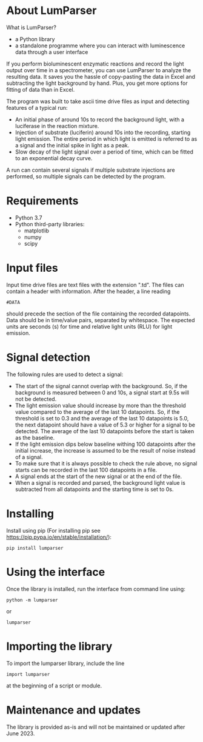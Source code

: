 # About LumParser
What is LumParser?
- a Python library
- a standalone programme where you can interact with luminescence data through a user interface

If you perform bioluminescent enzymatic reactions and record the light output over time in a spectrometer, you can use
LumParser to analyze the resulting data. It saves you the hassle of copy-pasting the data in Excel and subtracting the
light background by hand. Plus, you get more options for fitting of data than in Excel.

The program was built to take ascii time drive files as input and detecting features of a typical run:
- An initial phase of around 10s to record the background light, with a luciferase in the reaction mixture.
- Injection of substrate (luciferin) around 10s into the recording, starting light emission. The entire period in which
light is emitted is referred to as a signal and the initial spike in light as a peak.
- Slow decay of the light signal over a period of time, which can be fitted to an exponential decay curve.

A run can contain several signals if multiple substrate injections are performed, so multiple signals can be detected by
the program.


# Requirements

  * Python 3.7
  * Python third-party libraries:
    * matplotlib
    * numpy
    * scipy

# Input files
Input time drive files are text files with the extension ".td". The files can contain a header with information. After
the header, a line reading

```
#DATA
```
should precede the section of the file containing the recorded datapoints.
Data should be in time/value pairs, separated by whitespace. The expected units are seconds (s) for time and relative light
units (RLU) for light emission.

# Signal detection
The following rules are used to detect a signal:
- The start of the signal cannot overlap with the background. So, if the background is measured between 0 and 10s, a
signal start at 9.5s will not be detected.
- The light emission value should increase by more than the threshold value compared to the average of the last 10
datapoints. So, if the threshold is set to 0.3 and the average of the last 10 datapoints is 5.0, the next datapoint
should have a value of 5.3 or higher for a signal to be detected. The average of the last 10 datapoints before the start
is taken as the baseline.
- If the light emission dips below baseline withing 100 datapoints after the initial increase, the increase is assumed 
to be the result of noise instead of a signal.
- To make sure that it is always possible to check the rule above, no signal starts can be recorded in the last 100
datapoints in a file.
- A signal ends at the start of the new signal or at the end of the file.
- When a signal is recorded and parsed, the background light value is subtracted from all datapoints and the starting
time is set to 0s.

# Installing
Install using pip (For installing pip see https://pip.pypa.io/en/stable/installation/):

```
pip install lumparser
```

# Using the interface
Once the library is installed, run the interface from command line using:

```
python -m lumparser
```
or
```
lumparser
```

# Importing the library
To import the lumparser library, include the line

```
import lumparser
```

at the beginning of a script or module.

# Maintenance and updates
The library is provided as-is and will not be maintained or updated after June 2023.
